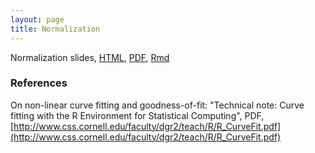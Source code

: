 ```yaml
---
layout: page
title: Normalization
---
```


Normalization slides, [HTML](/BIOS567/assets/presentation_Normalization/Normalization.html), [PDF](/BIOS567/assets/presentation_Normalization/Normalization.pdf), [Rmd](/BIOS567/assets/presentation_Normalization/Normalization.Rmd)

### References

On non-linear curve fitting and goodness-of-fit: "Technical note: Curve fitting with the R Environment for Statistical Computing", PDF, [http://www.css.cornell.edu/faculty/dgr2/teach/R/R_CurveFit.pdf](http://www.css.cornell.edu/faculty/dgr2/teach/R/R_CurveFit.pdf)

